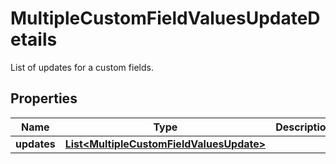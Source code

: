 

# MultipleCustomFieldValuesUpdateDetails

List of updates for a custom fields.

## Properties

| Name | Type | Description | Notes |
|------------ | ------------- | ------------- | -------------|
|**updates** | [**List&lt;MultipleCustomFieldValuesUpdate&gt;**](MultipleCustomFieldValuesUpdate.md) |  |  [optional] |



